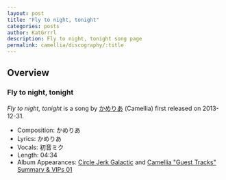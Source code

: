 ```yaml
---
layout: post
title: "Fly to night, tonight"
categories: posts
author: KatGrrrl
description: Fly to night, tonight song page
permalink: camellia/discography/:title
---
```


## Overview

### Fly to night, tonight

*Fly to night, tonight* is a song by [かめりあ](<{% link postsWiki/_posts/2023-12-10-camellia.md %}>) (Camellia) first released on 2013-12-31.

* Composition: かめりあ
* Lyrics: かめりあ
* Vocals: 初音ミク
* Length: 04:34
* Album Appearances: [Circle Jerk Galactic](https://www.nicovideo.jp/watch/sm22516063) and [Camellia "Guest Tracks" Summary & VIPs 01](<{% link postsInclude/_posts/camellia/albums/Camellia-Guest-Tracks-Summary-VIPs-01/2023-12-20-Camellia-Guest-Tracks-Summary-VIPs-01.md %}>)
